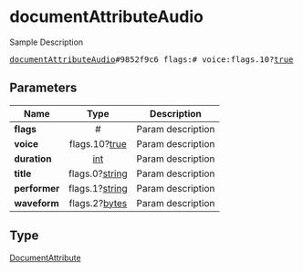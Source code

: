 # documentAttributeAudio

Sample Description

<pre>
<a href="../constructor/documentAttributeAudio.md">documentAttributeAudio</a>#9852f9c6 flags:# voice:flags.10?<a href="../type/true.md">true</a> duration:<a href="../type/int.md">int</a> title:flags.0?<a href="../type/string.md">string</a> performer:flags.1?<a href="../type/string.md">string</a> waveform:flags.2?<a href="../type/bytes.md">bytes</a> = <a href="../type/DocumentAttribute.md">DocumentAttribute</a>;
</pre>
## Parameters

| Name | Type | Description |
|------|:----:|-------------|
| **flags** | # | Param description |
| **voice** | flags.10?<a href="../type/true.md">true</a> | Param description |
| **duration** | <a href="../type/int.md">int</a> | Param description |
| **title** | flags.0?<a href="../type/string.md">string</a> | Param description |
| **performer** | flags.1?<a href="../type/string.md">string</a> | Param description |
| **waveform** | flags.2?<a href="../type/bytes.md">bytes</a> | Param description |

## Type

<a href="../type/DocumentAttribute.md">DocumentAttribute</a>
